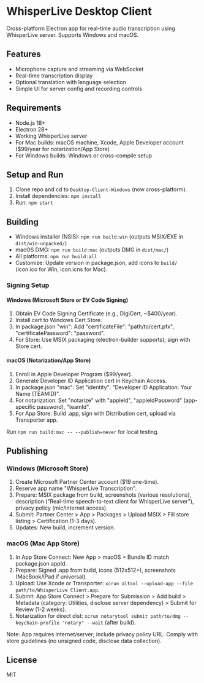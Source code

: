 # WhisperLive Desktop Client

Cross-platform Electron app for real-time audio transcription using WhisperLive server. Supports Windows and macOS.

## Features

- Microphone capture and streaming via WebSocket
- Real-time transcription display
- Optional translation with language selection
- Simple UI for server config and recording controls

## Requirements

- Node.js 18+
- Electron 28+
- Working WhisperLive server
- For Mac builds: macOS machine, Xcode, Apple Developer account ($99/year for notarization/App Store)
- For Windows builds: Windows or cross-compile setup

## Setup and Run

1. Clone repo and cd to `Desktop-Client-Windows` (now cross-platform).
2. Install dependencies: `npm install`
3. Run: `npm start`

## Building

- Windows installer (NSIS): `npm run build:win` (outputs MSIX/EXE in `dist/win-unpacked/`)
- macOS DMG: `npm run build:mac` (outputs DMG in `dist/mac/`)
- All platforms: `npm run build:all`
- Customize: Update version in package.json, add icons to `build/` (icon.ico for Win, icon.icns for Mac).

### Signing Setup

#### Windows (Microsoft Store or EV Code Signing)

1. Obtain EV Code Signing Certificate (e.g., DigiCert, ~$400/year).
2. Install cert to Windows Cert Store.
3. In package.json "win": Add "certificateFile": "path/to/cert.pfx", "certificatePassword": "password".
4. For Store: Use MSIX packaging (electron-builder supports); sign with Store cert.

#### macOS (Notarization/App Store)

1. Enroll in Apple Developer Program ($99/year).
2. Generate Developer ID Application cert in Keychain Access.
3. In package.json "mac": Set "identity": "Developer ID Application: Your Name (TEAMID)".
4. For notarization: Set "notarize" with "appleId", "appleIdPassword" (app-specific password), "teamId".
5. For App Store: Build .app, sign with Distribution cert, upload via Transporter app.

Run `npm run build:mac -- --publish=never` for local testing.

## Publishing

### Windows (Microsoft Store)

1. Create Microsoft Partner Center account ($19 one-time).
2. Reserve app name "WhisperLive Transcription".
3. Prepare: MSIX package from build, screenshots (various resolutions), description ("Real-time speech-to-text client for WhisperLive server"), privacy policy (mic/internet access).
4. Submit: Partner Center > App > Packages > Upload MSIX > Fill store listing > Certification (1-3 days).
5. Updates: New build, increment version.

### macOS (Mac App Store)

1. In App Store Connect: New App > macOS > Bundle ID match package.json appId.
2. Prepare: Signed .app from build, icons (512x512+), screenshots (MacBook/iPad if universal).
3. Upload: Use Xcode or Transporter: `xcrun altool --upload-app --file path/to/WhisperLive Client.app`.
4. Submit: App Store Connect > Prepare for Submission > Add build > Metadata (category: Utilities, disclose server dependency) > Submit for Review (1-2 weeks).
5. Notarization for direct dist: `xcrun notarytool submit path/to/dmg --keychain-profile "notary" --wait` (after build).

Note: App requires internet/server; include privacy policy URL. Comply with store guidelines (no unsigned code, disclose data collection).

## License

MIT
